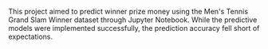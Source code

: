 This project aimed to predict winner prize money using the Men's Tennis Grand Slam Winner dataset through Jupyter Notebook. While the predictive models were implemented successfully, the prediction accuracy fell short of expectations.
